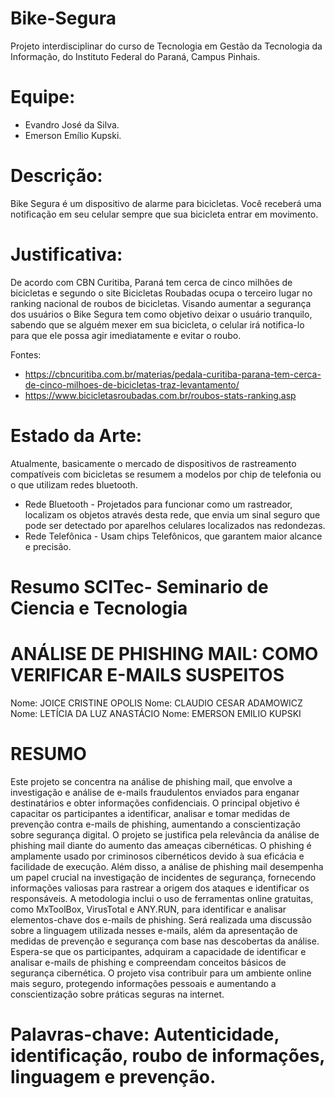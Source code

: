 # Bike-Segura
Projeto interdisciplinar do curso de Tecnologia em Gestão da Tecnologia da Informação, do Instituto Federal do Paraná, Campus Pinhais.


# Equipe:
- Evandro José da Silva.
- Emerson Emílio Kupski.

# Descrição:
Bike Segura é um dispositivo de alarme para bicicletas. Você receberá uma notificação em seu celular sempre que sua bicicleta entrar em movimento.

# Justificativa:
De acordo com CBN Curitiba, Paraná tem cerca de cinco milhões de bicicletas e segundo o site Bicicletas Roubadas ocupa o terceiro lugar no ranking nacional de roubos de bicicletas. Visando aumentar a segurança dos usuários o Bike Segura tem como objetivo deixar o usuário tranquilo, sabendo que se alguém mexer em sua bicicleta, o celular irá notifica-lo para que ele possa agir imediatamente e evitar o roubo.

Fontes:
- https://cbncuritiba.com.br/materias/pedala-curitiba-parana-tem-cerca-de-cinco-milhoes-de-bicicletas-traz-levantamento/
- https://www.bicicletasroubadas.com.br/roubos-stats-ranking.asp

# Estado da Arte:

Atualmente, basicamente o mercado de dispositivos de rastreamento compatíveis com bicicletas se resumem a modelos por chip de telefonia ou o que utilizam redes bluetooth.
- Rede Bluetooth - Projetados para funcionar como um rastreador, localizam os objetos através desta rede, que envia um sinal seguro que pode ser detectado por aparelhos celulares localizados nas redondezas.
- Rede Telefônica - Usam chips Telefônicos, que garantem maior alcance e precisão.

# Resumo SCITec- Seminario de Ciencia e Tecnologia

# ANÁLISE DE PHISHING MAIL: COMO VERIFICAR E-MAILS SUSPEITOS
Nome: JOICE CRISTINE OPOLIS
Nome: CLAUDIO CESAR ADAMOWICZ
Nome: LETÍCIA DA LUZ ANASTÁCIO
Nome: EMERSON EMILIO KUPSKI

# RESUMO
Este projeto se concentra na análise de phishing mail, que envolve a investigação e análise 
de e-mails fraudulentos enviados para enganar destinatários e obter informações 
confidenciais. O principal objetivo é capacitar os participantes a identificar, analisar e tomar 
medidas de prevenção contra e-mails de phishing, aumentando a conscientização sobre 
segurança digital. O projeto se justifica pela relevância da análise de phishing mail diante 
do aumento das ameaças cibernéticas. O phishing é amplamente usado por criminosos 
cibernéticos devido à sua eficácia e facilidade de execução. Além disso, a análise de 
phishing mail desempenha um papel crucial na investigação de incidentes de segurança, 
fornecendo informações valiosas para rastrear a origem dos ataques e identificar os 
responsáveis. A metodologia inclui o uso de ferramentas online gratuitas, como MxToolBox, 
VirusTotal e ANY.RUN, para identificar e analisar elementos-chave dos e-mails de phishing. 
Será realizada uma discussão sobre a linguagem utilizada nesses e-mails, além da 
apresentação de medidas de prevenção e segurança com base nas descobertas da análise.
Espera-se que os participantes, adquiram a capacidade de identificar e analisar e-mails de 
phishing e compreendam conceitos básicos de segurança cibernética. O projeto visa 
contribuir para um ambiente online mais seguro, protegendo informações pessoais e 
aumentando a conscientização sobre práticas seguras na internet.

# Palavras-chave: Autenticidade, identificação, roubo de informações, linguagem e prevenção.



